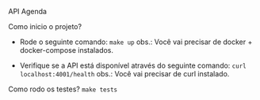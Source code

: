 API Agenda

Como inicio o projeto?
- Rode o seguinte comando:
`make up`
obs.: Você vai precisar de docker + docker-compose instalados.

- Verifique se a API está disponível através do seguinte comando:
`curl localhost:4001/health`
obs.: Você vai precisar de curl instalado.

Como rodo os testes?
`make tests`